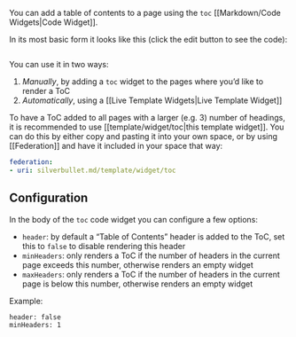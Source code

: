 You can add a table of contents to a page using the `toc` [[Markdown/Code Widgets|Code Widget]].

In its most basic form it looks like this (click the edit button to see the code):

```toc
```

You can use it in two ways:

1. _Manually_, by adding a `toc` widget to the pages where you’d like to render a ToC
2. _Automatically_, using a [[Live Template Widgets|Live Template Widget]]

To have a ToC added to all pages with a larger (e.g. 3) number of headings, it is recommended to use [[template/widget/toc|this template widget]]. You can do this by either copy and pasting it into your own space, or by using [[Federation]] and have it included in your space that way:

```yaml
federation:
- uri: silverbullet.md/template/widget/toc
```

## Configuration
In the body of the `toc` code widget you can configure a few options:

* `header`: by default a “Table of Contents” header is added to the ToC, set this to `false` to disable rendering this header
* `minHeaders`: only renders a ToC if the number of headers in the current page exceeds this number, otherwise renders an empty widget
* `maxHeaders`: only renders a ToC if the number of headers in the current page is below this number, otherwise renders an empty widget

Example:
```toc
header: false
minHeaders: 1
```

